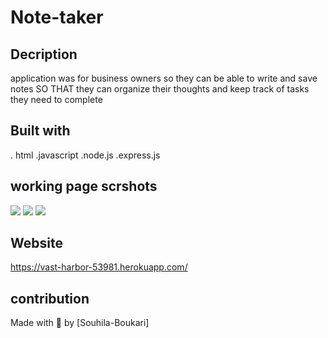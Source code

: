 # Note-taker

## Decription 

application was for  business owners so they can be  able to write and save notes
SO THAT they  can organize their thoughts and keep track of tasks they need to complete

## Built with
. html
.javascript
.node.js
.express.js


## working page scrshots 

<img src="../Note-taker/Screenshot 2.png">
<img src="../Note-taker/Screenshot1.png">
<img src="../Note-taker/Screenshot 3.png">


## Website 

https://vast-harbor-53981.herokuapp.com/

## contribution
Made with 💖 by [Souhila-Boukari]
